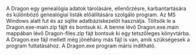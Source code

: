 A Dragon egy genealógia adatok tárolásáre, ellenőrzésre, karbantartására és különböző genealógiai listák előállítására szolgáló program.
Az MS Windows alatt fut és az sqlite adatbáziskezelőt használja.
Töltsök le a Dragon.exe-main.zip fájlt és bontsuk ki. A benne lévő Dragon.exe.main mappában lévő Dragon-files.zip fájt bontsuk ki egy tetszőleges könyvtárba.
A Dragon.exe fájl mellett még jónéhány más fájl is van, amik szükségesek a program futtatásához. A Dragon.exe program máris indítható.
